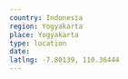 ```yaml
---
country: Indonesia
region: Yogyakarta
place: Yogyakarta
type: location
date:
latlng: -7.80139, 110.36444
---
```

